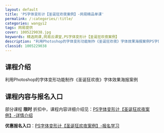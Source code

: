 ```yaml
---
layout: default
title: 'PS字体变形计【圣诞狂欢夜案例】-网易精品单课'
permalink: /:categories/:title/
categories: wangyi2
tags: 网易提供
cover: 1005229038.jpg
keywords: 精选网课,网易云课堂,PS字体变形计【圣诞狂欢夜案例】
description: "利用Photoshop的字体变形功能制作《圣诞狂欢夜》字体效果海报案例PS字体变形计【圣诞狂欢夜案例】"
classid: 1005229038
---
```


## 课程介绍

利用Photoshop的字体变形功能制作《圣诞狂欢夜》字体效果海报案例

## 课程内容与报名入口

部分课程 **限时** 折扣中，课程内容详细介绍见：[PS字体变形计【圣诞狂欢夜案例】-详情介绍](https://study.163.com/course/introduction/1005229038.htm?share=1&shareId=1025206652&utm_campaign=share&utm_medium=iphoneShare&utm_source=&utm_u=1025206652)

**优惠报名入口**：[PS字体变形计【圣诞狂欢夜案例】-报名学习](https://study.163.com/course/introduction/1005229038.htm?share=1&shareId=1025206652&utm_campaign=share&utm_medium=iphoneShare&utm_source=&utm_u=1025206652)

